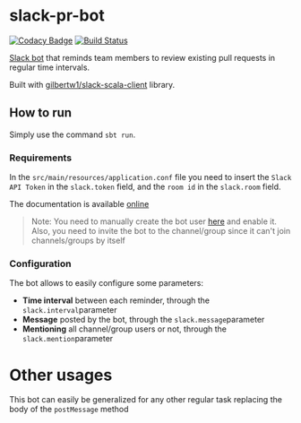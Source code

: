 # slack-pr-bot

[![Codacy Badge](https://api.codacy.com/project/badge/ce7e7c4216fd425ebdbff658dca70b34)](https://www.codacy.com)
[![Build Status](https://travis-ci.org/pedrorijo91/slack-pr-bot.svg?branch=master)](https://travis-ci.org/pedrorijo91/slack-pr-bot)

[Slack bot](https://api.slack.com/bot-users) that reminds team members to review existing pull requests in regular time intervals.

Built with [gilbertw1/slack-scala-client](https://github.com/gilbertw1/slack-scala-client) library.

## How to run
Simply use the command `sbt run`.

### Requirements
In the `src/main/resources/application.conf` file you need to insert the `Slack API Token` in the `slack.token` field, and the `room id` in the `slack.room` field.

The documentation is available [online](https://api.slack.com/bot-users)

> Note: You need to manually create the bot user [here](https://my.slack.com/services/new/bot) and enable it.
Also, you need to invite the bot to the channel/group since it can't join channels/groups by itself

### Configuration

The bot allows to easily configure some parameters:

* **Time interval** between each reminder, through the `slack.interval`parameter
* **Message** posted by the bot, through the `slack.message`parameter
* **Mentioning** all channel/group users or not, through the `slack.mention`parameter

# Other usages

This bot can easily be generalized for any other regular task replacing the body of the `postMessage` method
